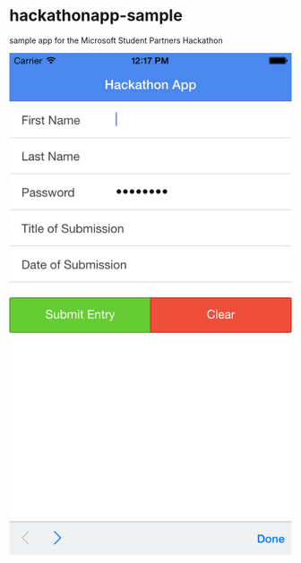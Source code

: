 hackathonapp-sample
===================

sample app for the Microsoft Student Partners Hackathon

![alt tag](https://raw.githubusercontent.com/Freundschaft/hackathonapp-sample/master/ios_screen.png)
